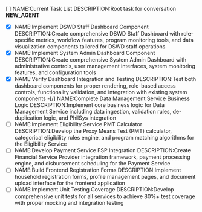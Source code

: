 [ ] NAME:Current Task List DESCRIPTION:Root task for conversation __NEW_AGENT__
-[x] NAME:Implement DSWD Staff Dashboard Component DESCRIPTION:Create comprehensive DSWD Staff Dashboard with role-specific metrics, workflow features, program monitoring tools, and data visualization components tailored for DSWD staff operations
-[x] NAME:Implement System Admin Dashboard Component DESCRIPTION:Create comprehensive System Admin Dashboard with administrative controls, user management interfaces, system monitoring features, and configuration tools
-[x] NAME:Verify Dashboard Integration and Testing DESCRIPTION:Test both dashboard components for proper rendering, role-based access controls, functionality validation, and integration with existing system components
-[/] NAME:Complete Data Management Service Business Logic DESCRIPTION:Implement core business logic for Data Management Service including data ingestion, validation rules, de-duplication logic, and PhilSys integration
-[ ] NAME:Implement Eligibility Service PMT Calculator DESCRIPTION:Develop the Proxy Means Test (PMT) calculator, categorical eligibility rules engine, and program matching algorithms for the Eligibility Service
-[ ] NAME:Develop Payment Service FSP Integration DESCRIPTION:Create Financial Service Provider integration framework, payment processing engine, and disbursement scheduling for the Payment Service
-[ ] NAME:Build Frontend Registration Forms DESCRIPTION:Implement household registration forms, profile management pages, and document upload interface for the frontend application
-[ ] NAME:Implement Unit Testing Coverage DESCRIPTION:Develop comprehensive unit tests for all services to achieve 80%+ test coverage with proper mocking and integration testing